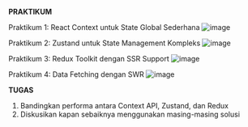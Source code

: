 **PRAKTIKUM**

Praktikum 1: React Context untuk State Global Sederhana
  ![image](https://github.com/user-attachments/assets/a45ee565-e4de-4dd7-9300-85eeedc34ea0)

Praktikum 2: Zustand untuk State Management Kompleks
  ![image](https://github.com/user-attachments/assets/0aac4104-e610-4713-a2a1-9f3bb4f851d6)

Praktikum 3: Redux Toolkit dengan SSR Support
   ![image](https://github.com/user-attachments/assets/80605f2b-88a1-4d67-a0b9-dbb3da8cf991)

Praktikum 4: Data Fetching dengan SWR
  ![image](https://github.com/user-attachments/assets/135b16c5-a9c1-48fc-b7b3-25f4bf7d7343)



**TUGAS**
1. Bandingkan performa antara Context API, Zustand, dan Redux
2. Diskusikan kapan sebaiknya menggunakan masing-masing solusi
